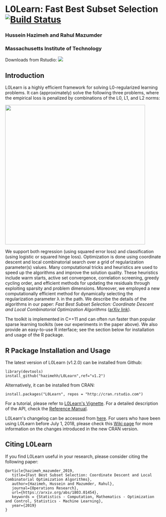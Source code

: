 # L0Learn: Fast Best Subset Selection [![Build Status](https://travis-ci.org/hazimehh/L0Learn.svg?branch=master)](https://travis-ci.org/hazimehh/L0Learn) 

### Hussein Hazimeh and Rahul Mazumder 
### Massachusetts Institute of Technology

Downloads from Rstudio: [![](https://cranlogs.r-pkg.org/badges/grand-total/L0Learn)](https://cran.rstudio.com/web/packages/L0Learn/index.html)



## Introduction
L0Learn is a highly efficient framework for solving L0-regularized learning problems. It can (approximately) solve the following three problems, where the empirical loss is penalized by combinations of the L0, L1, and L2 norms:

<img src="https://github.com/hazimehh/L0Learn/blob/master/misc/eqs.png" width = 450>

We support both regression (using squared error loss) and classification (using logistic or squared hinge loss). Optimization is done using coordinate descent and local combinatorial search over a grid of regularization parameter(s) values. Many computational tricks and heuristics are used to speed up the algorithms and improve the solution quality. These heuristics include warm starts, active set convergence, correlation screening, greedy cycling order, and efficient methods for updating the residuals through exploiting sparsity and problem dimensions. Moreover, we employed a new computationally efficient method for dynamically selecting the regularization parameter λ in the path. We describe the details of the algorithms in our paper: *Fast Best Subset Selection: Coordinate Descent and Local Combinatorial Optimization Algorithms* ([arXiv link](https://arxiv.org/abs/1803.01454)). 

The toolkit is implemented in C++11 and can often run faster than popular sparse learning toolkits (see our experiments in the paper above). We also provide an easy-to-use R interface; see the section below for installation and usage of the R package.

## R Package Installation and Usage
The latest version of L0Learn (v1.2.0) can be installed from Github:
```{R}
library(devtools)
install_github("hazimehh/L0Learn",ref="v1.2")
```

Alternatively, it can be installed from CRAN:
```{R}
install.packages("L0Learn", repos = "http://cran.rstudio.com")
```

For a tutorial, please refer to [L0Learn's Vignette](https://cran.r-project.org/web/packages/L0Learn/vignettes/L0Learn-vignette.html). For a detailed description of the API, check the [Reference Manual](https://cran.r-project.org/web/packages/L0Learn/L0Learn.pdf).

L0Learn's changelog can be accessed from [here](https://github.com/hazimehh/L0Learn/blob/master/chagelog). For users who have been using L0Learn before July 1, 2018, please check this [Wiki page](https://github.com/hazimehh/L0Learn/wiki/Note-for-previous-users) for more information on the changes introduced in the new CRAN version.

## Citing L0Learn
If you find L0Learn useful in your research, please consider citing the following paper:
```
@article{hazimeh_mazumder_2019,
   title={Fast Best Subset Selection: Coordinate Descent and Local Combinatorial Optimization Algorithms},
   author={Hazimeh, Hussein and Mazumder, Rahul},
   journal={Operations Research},
   url={https://arxiv.org/abs/1803.01454},
   keywords = {Statistics - Computation, Mathematics - Optimization and Control, Statistics - Machine Learning},
   year={2019}
}
```
